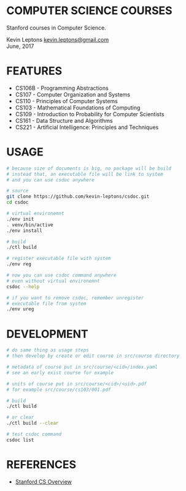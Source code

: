 # COMPUTER SCIENCE COURSES

Stanford courses in Computer Science.

Kevin Leptons <kevin.leptons@gmail.com> <br>
June, 2017

# FEATURES

- CS106B - Programming Abstractions
- CS107 - Computer Organization and Systems
- CS110 - Principles of Computer Systems
- CS103 - Mathematical Foundations of Computing
- CS109 - Introduction to Probability for Computer Scientists
- CS161 - Data Structure and Algorithms
- CS221 - Artificial Intelligence: Principles and Techniques

# USAGE

```bash
# because size of documents is big, no package will be build
# instead that, an executable file will be link to system
# and you can use csdoc anywhere

# source
git clone https://github.com/kevin-leptons/csdoc.git
cd csdoc

# virtual environemnt
./env init
. venv/bin/active
./env install

# build
./ctl build

# register executable file with system
./env reg

# now you can use csdoc command anywhere
# even without virtual environemnt
csdoc --help

# if you want to remove csdoc, remember unregister
# executable file from system
./env ureg
```

# DEVELOPMENT

```bash
# do same thing as usage steps
# then develop by create or edit course in src/course directory

# metadata of course put in src/course/<cid>/index.yaml
# see an early exist course for example

# units of course put in src/course/<cid>/<uid>.pdf
# for example src/course/cs103/001.pdf

# build
./ctl build

# or clear
./ctl build --clear

# test csdoc command
csdoc list
```

# REFERENCES

- [Stanford CS Overview](http://csmajor.stanford.edu/Requirements.shtml)
